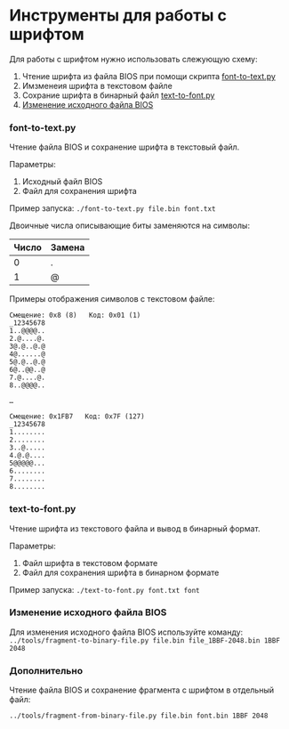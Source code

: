 # Инструменты для работы с шрифтом

Для работы с шрифтом нужно использовать слежующую схему:
1. Чтение шрифта из файла BIOS при помощи скрипта [font-to-text.py](#fonttotext)
2. Имзменеия шрифта в текстовом файле
3. Сохрание шрифта в бинарный файл [text-to-font.py](#texttofont)
4. [Изменение исходного файла BIOS](#fonttobios)

<a name="fonttotext"></a>
### font-to-text.py
Чтение файла BIOS и сохранение шрифта в текстовый файл.

Параметры:
1. Исходный файл BIOS
2. Файл для сохранения шрифта

Пример запуска:
`./font-to-text.py file.bin font.txt`

Двоичные числа описывающие биты заменяются на символы:

Число | Замена
----- | -----
  0   |   . 
  1   |   @ 


Примеры отображения символов с текстовом файле:
```
Смещение: 0x8 (8)   Код: 0x01 (1)
_12345678
1..@@@@..
2.@....@.
3@.@..@.@
4@......@
5@.@..@.@
6@..@@..@
7.@....@.
8..@@@@..

…

Смещение: 0x1FB7   Код: 0x7F (127)
_12345678
1........
2........
3..@.....
4.@.@....
5@@@@@...
6........
7........
8........

```
<a name="texttofont"></a>
### text-to-font.py
Чтение шрифта из текстового файла и вывод в бинарный формат.

Параметры:
1. Файл шрифта в текстовом формате
2. Файл для сохранения шрифта в бинарном формате

Пример запуска:
`./text-to-font.py font.txt font`

<a name="fonttobios"></a>
### Изменение исходного файла BIOS
Для изменения исходного файла BIOS используйте команду:
`../tools/fragment-to-binary-file.py file.bin file_1BBF-2048.bin 1BBF 2048`

### Дополнительно
Чтение файла BIOS и сохранение фрагмента с шрифтом в отдельный файл:

`../tools/fragment-from-binary-file.py file.bin font.bin 1BBF 2048`
